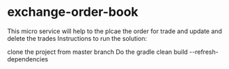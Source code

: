 # exchange-order-book

This micro service will help to the plcae the order for trade and update and delete the trades
Instructions to run the solution:

clone the project from master branch
Do the gradle clean build --refresh-dependencies
